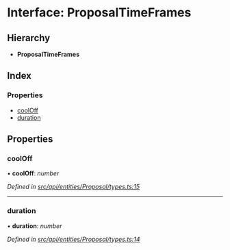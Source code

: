 # Interface: ProposalTimeFrames

## Hierarchy

* **ProposalTimeFrames**

## Index

### Properties

* [coolOff](proposaltimeframes.md#cooloff)
* [duration](proposaltimeframes.md#duration)

## Properties

###  coolOff

• **coolOff**: *number*

*Defined in [src/api/entities/Proposal/types.ts:15](https://github.com/PolymathNetwork/polymesh-sdk/blob/da32f46a/src/api/entities/Proposal/types.ts#L15)*

___

###  duration

• **duration**: *number*

*Defined in [src/api/entities/Proposal/types.ts:14](https://github.com/PolymathNetwork/polymesh-sdk/blob/da32f46a/src/api/entities/Proposal/types.ts#L14)*
